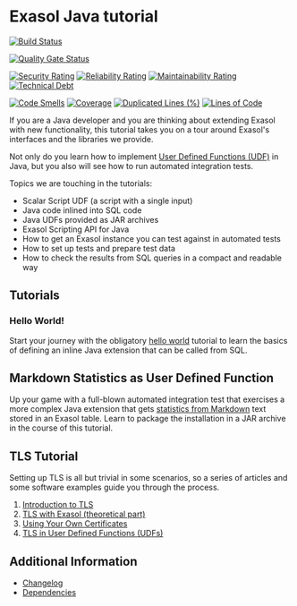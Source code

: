 # Exasol Java tutorial

[![Build Status](https://github.com/exasol/exasol-java-tutorial/actions/workflows/ci-build.yml/badge.svg)](https://github.com/exasol/exasol-java-tutorial/actions/workflows/ci-build.yml)

[![Quality Gate Status](https://sonarcloud.io/api/project_badges/measure?project=com.exasol%3Aexasol-java-tutorial&metric=alert_status)](https://sonarcloud.io/dashboard?id=com.exasol%3Aexasol-java-tutorial)

[![Security Rating](https://sonarcloud.io/api/project_badges/measure?project=com.exasol%3Aexasol-java-tutorial&metric=security_rating)](https://sonarcloud.io/dashboard?id=com.exasol%3Aexasol-java-tutorial)
[![Reliability Rating](https://sonarcloud.io/api/project_badges/measure?project=com.exasol%3Aexasol-java-tutorial&metric=reliability_rating)](https://sonarcloud.io/dashboard?id=com.exasol%3Aexasol-java-tutorial)
[![Maintainability Rating](https://sonarcloud.io/api/project_badges/measure?project=com.exasol%3Aexasol-java-tutorial&metric=sqale_rating)](https://sonarcloud.io/dashboard?id=com.exasol%3Aexasol-java-tutorial)
[![Technical Debt](https://sonarcloud.io/api/project_badges/measure?project=com.exasol%3Aexasol-java-tutorial&metric=sqale_index)](https://sonarcloud.io/dashboard?id=com.exasol%3Aexasol-java-tutorial)

[![Code Smells](https://sonarcloud.io/api/project_badges/measure?project=com.exasol%3Aexasol-java-tutorial&metric=code_smells)](https://sonarcloud.io/dashboard?id=com.exasol%3Aexasol-java-tutorial)
[![Coverage](https://sonarcloud.io/api/project_badges/measure?project=com.exasol%3Aexasol-java-tutorial&metric=coverage)](https://sonarcloud.io/dashboard?id=com.exasol%3Aexasol-java-tutorial)
[![Duplicated Lines (%)](https://sonarcloud.io/api/project_badges/measure?project=com.exasol%3Aexasol-java-tutorial&metric=duplicated_lines_density)](https://sonarcloud.io/dashboard?id=com.exasol%3Aexasol-java-tutorial)
[![Lines of Code](https://sonarcloud.io/api/project_badges/measure?project=com.exasol%3Aexasol-java-tutorial&metric=ncloc)](https://sonarcloud.io/dashboard?id=com.exasol%3Aexasol-java-tutorial)

If you are a Java developer and you are thinking about extending Exasol with new functionality, this tutorial takes you on a tour around Exasol's interfaces and the libraries we provide.

Not only do you learn how to implement [User Defined Functions (UDF)](https://docs.exasol.com/database_concepts/udf_scripts.htm) in Java, but you also will see how to run automated integration tests.

Topics we are touching in the tutorials:

* Scalar Script UDF (a script with a single input)
* Java code inlined into SQL code
* Java UDFs provided as JAR archives
* Exasol Scripting API for Java
* How to get an Exasol instance you can test against in automated tests
* How to set up tests and prepare test data
* How to check the results from SQL queries in a compact and readable way

## Tutorials

### Hello World!

Start your journey with the obligatory [hello world](hello-world-tutorial/doc/hello_world.md) tutorial to learn the basics of defining an inline Java extension that can be called from SQL.

## Markdown Statistics as User Defined Function

Up your game with a full-blown automated integration test that exercises a more complex Java extension that gets [statistics from Markdown](markdown-statistics-tutorial/doc/mdstats.md) text stored in an Exasol table. Learn to package the installation in a JAR archive in the course of this tutorial.

## TLS Tutorial

Setting up TLS is all but trivial in some scenarios, so a series of articles and some software examples guide you through the process.

1. [Introduction to TLS](tls-tutorial/doc/tls_introduction.md)
2. [TLS with Exasol (theoretical part)](tls-tutorial/doc/tls_with_exasol.md)
3. [Using Your Own Certificates](tls-tutorial/doc/use_your_own_certificate.md)
4. [TLS in User Defined Functions (UDFs)](tls-tutorial/doc/tls_in_udfs.md)

## Additional Information

* [Changelog](doc/changes/changelog.md)
* [Dependencies](dependencies.md)
